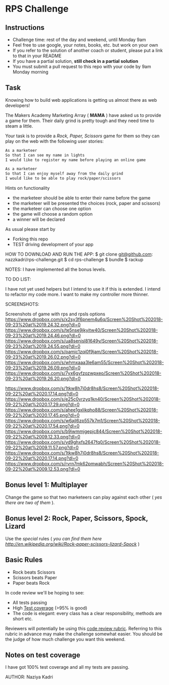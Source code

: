 # RPS Challenge

Instructions
-------

* Challenge time: rest of the day and weekend, until Monday 9am
* Feel free to use google, your notes, books, etc. but work on your own
* If you refer to the solution of another coach or student, please put a link to that in your README
* If you have a partial solution, **still check in a partial solution**
* You must submit a pull request to this repo with your code by 9am Monday morning

Task
----

Knowing how to build web applications is getting us almost there as web developers!

The Makers Academy Marketing Array ( **MAMA** ) have asked us to provide a game for them. Their daily grind is pretty tough and they need time to steam a little.

Your task is to provide a _Rock, Paper, Scissors_ game for them so they can play on the web with the following user stories:

```sh
As a marketeer
So that I can see my name in lights
I would like to register my name before playing an online game

As a marketeer
So that I can enjoy myself away from the daily grind
I would like to be able to play rock/paper/scissors
```

Hints on functionality

- the marketeer should be able to enter their name before the game
- the marketeer will be presented the choices (rock, paper and scissors)
- the marketeer can choose one option
- the game will choose a random option
- a winner will be declared


As usual please start by

* Forking this repo
* TEST driving development of your app

HOW TO DOWNLOAD AND RUN THE APP:
$ git clone git@github.com: nazzkadri/rps-challenge.git
$ cd rps-challenge
$ bundle
$ rackup

NOTES:
I have implemented all the bonus levels.

TO DO LIST:

I have not yet used helpers but I intend to use it if this is extended.
I intend to refactor my code more. I want to make my controller more thinner.

SCREENSHOTS:

Screenshots of game with rps and rpsls options
https://www.dropbox.com/s/x2sy3f6pnem4u6q/Screen%20Shot%202018-09-23%20at%2019.24.32.png?dl=0
https://www.dropbox.com/s/te5nse9jkyitw40/Screen%20Shot%202018-09-23%20at%2019.24.46.png?dl=0
https://www.dropbox.com/s/ua8senisl81649y/Screen%20Shot%202018-09-23%20at%2019.24.55.png?dl=0
https://www.dropbox.com/s/pamic1zqi0f9jam/Screen%20Shot%202018-09-23%20at%2019.26.02.png?dl=0
https://www.dropbox.com/s/whmxaaa3le6am55/Screen%20Shot%202018-09-23%20at%2019.26.09.png?dl=0
https://www.dropbox.com/s/7yx6gvfzozwpxeo/Screen%20Shot%202018-09-23%20at%2019.26.20.png?dl=0

https://www.dropbox.com/s/1tkw8h7j0dr8hs8/Screen%20Shot%202018-09-22%20at%2020.17.14.png?dl=0
https://www.dropbox.com/s/e25c0vrzyq1kn40/Screen%20Shot%202018-09-22%20at%2020.17.29.png?dl=0
https://www.dropbox.com/s/ahee1gxlikqho88/Screen%20Shot%202018-09-22%20at%2020.17.45.png?dl=0
https://www.dropbox.com/s/w6ajl6zp557k7m1/Screen%20Shot%202018-09-22%20at%2020.17.54.png?dl=0
https://www.dropbox.com/s/b9iwmmjgepjc844/Screen%20Shot%202018-09-22%20at%2009.12.33.png?dl=0
https://www.dropbox.com/s/vd9ghxfs2647fq0/Screen%20Shot%202018-09-22%20at%2009.11.57.png?dl=0
https://www.dropbox.com/s/1tkw8h7j0dr8hs8/Screen%20Shot%202018-09-22%20at%2020.17.14.png?dl=0
https://www.dropbox.com/s/rvrn7mk62pmwabh/Screen%20Shot%202018-09-22%20at%2009.12.53.png?dl=0


## Bonus level 1: Multiplayer

Change the game so that two marketeers can play against each other ( _yes there are two of them_ ).

## Bonus level 2: Rock, Paper, Scissors, Spock, Lizard

Use the _special_ rules ( _you can find them here http://en.wikipedia.org/wiki/Rock-paper-scissors-lizard-Spock_ )

## Basic Rules

- Rock beats Scissors
- Scissors beats Paper
- Paper beats Rock

In code review we'll be hoping to see:

* All tests passing
* High [Test coverage](https://github.com/makersacademy/course/blob/master/pills/test_coverage.md) (>95% is good)
* The code is elegant: every class has a clear responsibility, methods are short etc.

Reviewers will potentially be using this [code review rubric](docs/review.md).  Referring to this rubric in advance may make the challenge somewhat easier.  You should be the judge of how much challenge you want this weekend.

Notes on test coverage
----------------------

I have got 100% test coverage and all my tests are passing.

AUTHOR: Naziya Kadri
